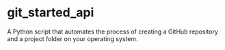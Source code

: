 # git_started_api
A Python script that automates the process of creating a GitHub repository and a project folder on your operating system.
